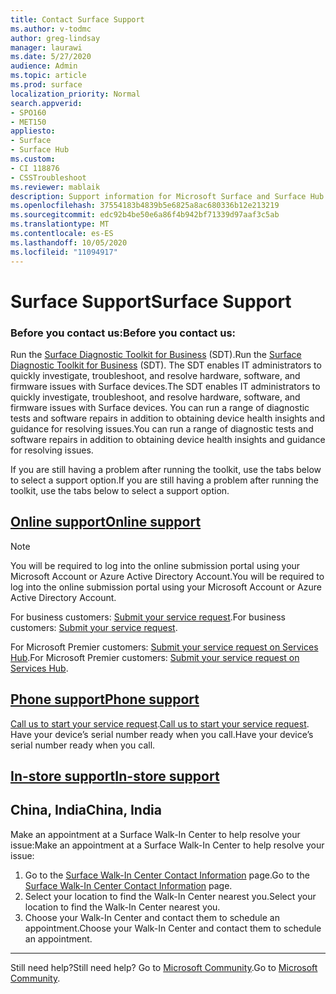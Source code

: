 ```yaml
---
title: Contact Surface Support
ms.author: v-todmc
author: greg-lindsay
manager: laurawi
ms.date: 5/27/2020
audience: Admin
ms.topic: article
ms.prod: surface
localization_priority: Normal
search.appverid:
- SPO160
- MET150
appliesto:
- Surface
- Surface Hub
ms.custom:
- CI 118876
- CSSTroubleshoot
ms.reviewer: mablaik
description: Support information for Microsoft Surface and Surface Hub products.
ms.openlocfilehash: 37554183b4839b5e6825a8ac680336b12e213219
ms.sourcegitcommit: edc92b4be50e6a86f4b942bf71339d97aaf3c5ab
ms.translationtype: MT
ms.contentlocale: es-ES
ms.lasthandoff: 10/05/2020
ms.locfileid: "11094917"
---
```

# <span data-ttu-id="2d9ff-103">Surface Support</span><span class="sxs-lookup"><span data-stu-id="2d9ff-103">Surface Support</span></span>

### <span data-ttu-id="2d9ff-104">Before you contact us:</span><span class="sxs-lookup"><span data-stu-id="2d9ff-104">Before you contact us:</span></span>  

<span data-ttu-id="2d9ff-105">Run the [Surface Diagnostic Toolkit for Business](https://docs.microsoft.com/surface/surface-diagnostic-toolkit-business) (SDT).</span><span class="sxs-lookup"><span data-stu-id="2d9ff-105">Run the [Surface Diagnostic Toolkit for Business](https://docs.microsoft.com/surface/surface-diagnostic-toolkit-business) (SDT).</span></span> <span data-ttu-id="2d9ff-106">The SDT enables IT administrators to quickly investigate, troubleshoot, and resolve hardware, software, and firmware issues with Surface devices.</span><span class="sxs-lookup"><span data-stu-id="2d9ff-106">The SDT enables IT administrators to quickly investigate, troubleshoot, and resolve hardware, software, and firmware issues with Surface devices.</span></span> <span data-ttu-id="2d9ff-107">You can run a range of diagnostic tests and software repairs in addition to obtaining device health insights and guidance for resolving issues.</span><span class="sxs-lookup"><span data-stu-id="2d9ff-107">You can run a range of diagnostic tests and software repairs in addition to obtaining device health insights and guidance for resolving issues.</span></span> 

<span data-ttu-id="2d9ff-108">If you are still having a problem after running the toolkit, use the tabs below to select a support option.</span><span class="sxs-lookup"><span data-stu-id="2d9ff-108">If you are still having a problem after running the toolkit, use the tabs below to select a support option.</span></span>

## [<span data-ttu-id="2d9ff-109">Online support</span><span class="sxs-lookup"><span data-stu-id="2d9ff-109">Online support</span></span>](#tab/online)

> [!NOTE]
> <span data-ttu-id="2d9ff-110">You will be required to log into the online submission portal using your Microsoft Account or Azure Active Directory Account.</span><span class="sxs-lookup"><span data-stu-id="2d9ff-110">You will be required to log into the online submission portal using your Microsoft Account or Azure Active Directory Account.</span></span>  

<span data-ttu-id="2d9ff-111">For business customers: [Submit your service request](https://support.serviceshub.microsoft.com/supportforbusiness/create?sapId=d383b26c-f150-6220-8f1b-e8aa325d9727).</span><span class="sxs-lookup"><span data-stu-id="2d9ff-111">For business customers: [Submit your service request](https://support.serviceshub.microsoft.com/supportforbusiness/create?sapId=d383b26c-f150-6220-8f1b-e8aa325d9727).</span></span> 

<span data-ttu-id="2d9ff-112">For Microsoft Premier customers: [Submit your service request on Services Hub](https://serviceshub.microsoft.com/support/contactsupport).</span><span class="sxs-lookup"><span data-stu-id="2d9ff-112">For Microsoft Premier customers: [Submit your service request on Services Hub](https://serviceshub.microsoft.com/support/contactsupport).</span></span> 

 
## [<span data-ttu-id="2d9ff-113">Phone support</span><span class="sxs-lookup"><span data-stu-id="2d9ff-113">Phone support</span></span>](#tab/phone)

<span data-ttu-id="2d9ff-114">[Call us to start your service request](https://support.microsoft.com/help/4051701/global-customer-service-phone-numbers).</span><span class="sxs-lookup"><span data-stu-id="2d9ff-114">[Call us to start your service request](https://support.microsoft.com/help/4051701/global-customer-service-phone-numbers).</span></span> <span data-ttu-id="2d9ff-115">Have your device’s serial number ready when you call.</span><span class="sxs-lookup"><span data-stu-id="2d9ff-115">Have your device’s serial number ready when you call.</span></span> 

## [<span data-ttu-id="2d9ff-116">In-store support</span><span class="sxs-lookup"><span data-stu-id="2d9ff-116">In-store support</span></span>](#tab/instore)

## <span data-ttu-id="2d9ff-117">China, India</span><span class="sxs-lookup"><span data-stu-id="2d9ff-117">China, India</span></span>

<span data-ttu-id="2d9ff-118">Make an appointment at a Surface Walk-In Center to help resolve your issue:</span><span class="sxs-lookup"><span data-stu-id="2d9ff-118">Make an appointment at a Surface Walk-In Center to help resolve your issue:</span></span>

1. <span data-ttu-id="2d9ff-119">Go to the [Surface Walk-In Center Contact Information](https://support.microsoft.com/help/4498593/find-surface-walk-in-center-contact-information) page.</span><span class="sxs-lookup"><span data-stu-id="2d9ff-119">Go to the [Surface Walk-In Center Contact Information](https://support.microsoft.com/help/4498593/find-surface-walk-in-center-contact-information) page.</span></span> 
2. <span data-ttu-id="2d9ff-120">Select your location to find the Walk-In Center nearest you.</span><span class="sxs-lookup"><span data-stu-id="2d9ff-120">Select your location to find the Walk-In Center nearest you.</span></span>  
3. <span data-ttu-id="2d9ff-121">Choose your Walk-In Center and contact them to schedule an appointment.</span><span class="sxs-lookup"><span data-stu-id="2d9ff-121">Choose your Walk-In Center and contact them to schedule an appointment.</span></span>


---

<span data-ttu-id="2d9ff-122">Still need help?</span><span class="sxs-lookup"><span data-stu-id="2d9ff-122">Still need help?</span></span> <span data-ttu-id="2d9ff-123">Go to [Microsoft Community](https://answers.microsoft.com/).</span><span class="sxs-lookup"><span data-stu-id="2d9ff-123">Go to [Microsoft Community](https://answers.microsoft.com/).</span></span>

